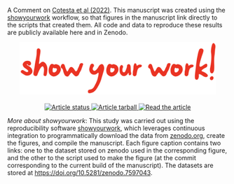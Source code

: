 A Comment on [Cotesta et al (2022)](https://arxiv.org/abs/2201.00822). This manuscript was created using the [showyourwork](https://github.com/showyourwork/showyourwork) workflow, so that figures in the manuscript link directly to the scripts that created them.
All code and data to reproduce these results are publicly available here and in Zenodo.

<p align="center">
<a href="https://github.com/showyourwork/showyourwork">
<img width = "450" src="https://raw.githubusercontent.com/showyourwork/.github/main/images/showyourwork.png" alt="showyourwork"/>
</a>
<br>
<br>
<a href="https://github.com/maxisi/gw150914_rd_comment/actions/workflows/build.yml">
<img src="https://github.com/maxisi/gw150914_rd_comment/actions/workflows/build.yml/badge.svg?branch=main" alt="Article status"/>
</a>
<a href="https://github.com/maxisi/gw150914_rd_comment/raw/main-pdf/arxiv.tar.gz">
<img src="https://img.shields.io/badge/article-tarball-blue.svg?style=flat" alt="Article tarball"/>
</a>
<a href="https://github.com/maxisi/gw150914_rd_comment/raw/main-pdf/ms.pdf">
<img src="https://img.shields.io/badge/article-pdf-blue.svg?style=flat" alt="Read the article"/>
</a>
</p>

_More about showyourwork_: This study was carried out using the reproducibility software
[showyourwork](https://github.com/showyourwork/showyourwork), which leverages continuous integration to
programmatically download the data from [zenodo.org](https://zenodo.org/), create the figures, and
compile the manuscript. Each figure caption contains two links: one
to the dataset stored on zenodo used in the corresponding figure,
and the other to the script used to make the figure (at the commit
corresponding to the current build of the manuscript). The datasets
are stored at https://doi.org/10.5281/zenodo.7597043.

